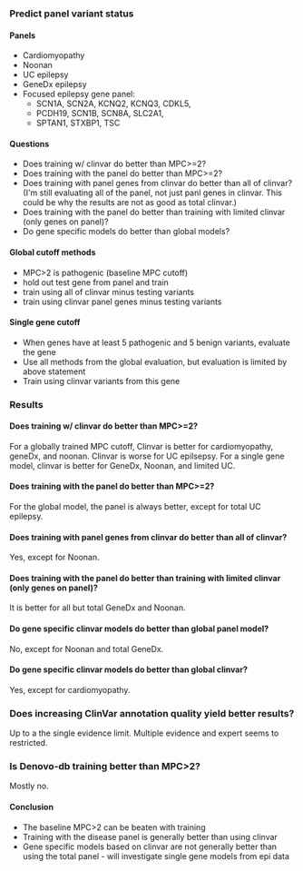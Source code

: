 ### Predict panel variant status

#### Panels
* Cardiomyopathy
* Noonan
* UC epilepsy
* GeneDx epilepsy
* Focused epilepsy gene panel:
    * SCN1A, SCN2A, KCNQ2, KCNQ3, CDKL5,
    * PCDH19, SCN1B, SCN8A, SLC2A1,
    * SPTAN1, STXBP1, TSC

#### Questions
* Does training w/ clinvar do better than MPC>=2?
* Does training with the panel do better than MPC>=2?
* Does training with panel genes from clinvar do better than all of clinvar? (I'm still evaluating all of the panel, not just panl genes in clinvar. This could be why the results are not as good as total clinvar.)
* Does training with the panel do better than training with limited clinvar (only genes on panel)?
* Do gene specific models do better than global models?

#### Global cutoff methods
* MPC>2 is pathogenic (baseline MPC cutoff)
* hold out test gene from panel and train
* train using all of clinvar minus testing variants
* train using clinvar panel genes minus testing variants

#### Single gene cutoff
* When genes have at least 5 pathogenic and 5 benign variants, evaluate the gene
* Use all methods from the global evaluation, but evaluation is limited by above statement
* Train using clinvar variants from this gene

### Results

#### Does training w/ clinvar do better than MPC>=2?
For a globally trained MPC cutoff, Clinvar is better for cardiomyopathy, geneDx, and noonan. Clinvar is worse for UC epilsepsy. For a single gene model, clinvar is better for GeneDx, Noonan, and limited UC.

#### Does training with the panel do better than MPC>=2?
For the global model, the panel is always better, except for total UC epilepsy.

#### Does training with panel genes from clinvar do better than all of clinvar?
Yes, except for Noonan.

#### Does training with the panel do better than training with limited clinvar (only genes on panel)?
It is better for all but total GeneDx and Noonan.

#### Do gene specific clinvar models do better than global panel model?
No, except for Noonan and total GeneDx.

#### Do gene specific clinvar models do better than global clinvar?
Yes, except for cardiomyopathy.

### Does increasing ClinVar annotation quality yield better results?
Up to a the single evidence limit. Multiple evidence and expert seems to restricted.

### Is Denovo-db training better than MPC>2?
Mostly no.


#### Conclusion
* The baseline MPC>2 can be beaten with training
* Training with the disease panel is generally better than using clinvar
* Gene specific models based on clinvar are not generally better than using the total panel - will investigate single gene models from epi data
